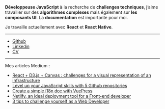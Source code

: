 __Développeuse JavaScript__ à la recherche de __challenges techniques__, j’aime travailler sur des __algorithmes complexes__ mais également sur __les composants UI__. La __documentation__ est importante pour moi.

Je travaille actuellement avec __React__ et __React Native__.

____

- [Github](https://github.com/Assitan)
- [Linkedin](https://www.linkedin.com/in/assitank)
- <a href="assitan-kone.pdf" target="_blank">CV</a>

____

Mes articles Medium :

- [React + D3.js + Canvas : challenges for a visual representation of an infrastructure](https://medium.com/synthesio-engineering/react-d3-js-canvas-challenges-for-a-visual-representation-of-an-infrastructure-ff241a1e4cc6)
- [Level up your JavaScript skills with 5 Github repositories](https://medium.com/@assitan/level-up-your-javascript-skills-with-5-github-repo-447ee8882a9a?source=friends_link&sk=29ae791145833738a63860d5eb8a9b63)
- [Create a simple i18n doc with VuePress](https://medium.com/@assitan/create-a-simple-i18n-doc-with-vuepress-abf55a8eecd0)
- [Netlify, an ideal deployment tool for a Front-end developer](https://medium.com/@assitan/netlify-ideal-deployment-tool-for-a-front-end-developer-46220d3bbd86)
- [3 tips to challenge yourself as a Web Developer](https://medium.com/@assitan/3-tips-to-challenge-yourself-as-a-web-developer-bebef98e9154)
